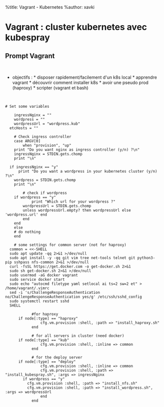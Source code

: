 %title: Vagrant - Kubernetes
%author: xavki


# Vagrant : cluster kubernetes avec kubespray

## Prompt Vagrant


<br>


* objectifs :
		* disposer rapidement/facilement d'un k8s local
		* apprendre vagrant
		* découvrir comment installer k8s
		* avoir une pseudo prod (haproxy)
		* scripter (vagrant et bash)


<br>



```
# Set some variables

	ingressNginx = ""
	wordpress = ""
	wordpressUrl = "wordpress.kub"
  etcHosts = ""

	# Check ingress controller
	case ARGV[0]
		when "provision", "up"
  	print "Do you want nginx as ingress controller (y/n) ?\n"
  	ingressNginx = STDIN.gets.chomp
  	print "\n"

  if ingressNginx == "y"
	  print "Do you want a wordpress in your kubernetes cluster (y/n) ?\n"
  	wordpress = STDIN.gets.chomp
  	print "\n"

		# check if wordpress
  	if wordpress == "y"
 			print "Which url for your wordpress ?"
  		wordpressUrl = STDIN.gets.chomp
     	unless wordpressUrl.empty? then wordpressUrl else 'wordpress.url' end
		end
	end
	else
  	# do nothing
	end
```


```
	# some settings for common server (not for haproxy)
  common = <<-SHELL
  sudo apt update -qq 2>&1 >/dev/null
  sudo apt install -y -qq git vim tree net-tools telnet git python3-pip sshpass nfs-common 2>&1 >/dev/null
  curl -fsSL https://get.docker.com -o get-docker.sh 2>&1
  sudo sh get-docker.sh 2>&1 >/dev/null
  sudo usermod -aG docker vagrant
  sudo service docker start
  sudo echo "autocmd filetype yaml setlocal ai ts=2 sw=2 et" > /home/vagrant/.vimrc
  sed -i 's/ChallengeResponseAuthentication no/ChallengeResponseAuthentication yes/g' /etc/ssh/sshd_config
  sudo systemctl restart sshd
  SHELL
```


```
			#for haproxy
      if node[:type] == "haproxy"
				cfg.vm.provision :shell, :path => "install_haproxy.sh"
			end

			# for all servers in cluster (need docker)
      if node[:type] == "kub"
				cfg.vm.provision :shell, :inline => common
			end

			# for the deploy server
      if node[:type] == "deploy"
				cfg.vm.provision :shell, :inline => common
				cfg.vm.provision :shell, :path => "install_kubespray.sh", :args => ingressNginx
        if wordpress == "y"
          cfg.vm.provision :shell, :path => "install_nfs.sh"
          cfg.vm.provision :shell, :path => "install_wordpress.sh", :args => wordpressUrl
				end
			end
```
